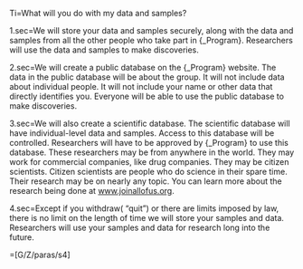 Ti=What will you do with my data and samples?

1.sec=We will store your data and samples securely, along with the data and samples from all the other people who take part in {_Program}. Researchers will use the data and samples to make discoveries.

2.sec=We will create a public database on the {_Program} website. The data in the public database will be about the group. It will not include data about individual people. It will not include your name or other data that directly identifies you. Everyone will be able to use the public database to make discoveries.

3.sec=We will also create a scientific database. The scientific database will have individual-level data and samples. Access to this database will be controlled. Researchers will have to be approved by {_Program} to use this database. These researchers may be from anywhere in the world. They may work for commercial companies, like drug companies. They may be citizen scientists. Citizen scientists are people who do science in their spare time. Their research may be on nearly any topic. You can learn more about the research being done at www.joinallofus.org.

4.sec=Except if you withdraw( “quit”) or there are limits imposed by law, there is no limit on the length of time we will store your samples and data. Researchers will use your samples and data for research long into the future.

=[G/Z/paras/s4]
